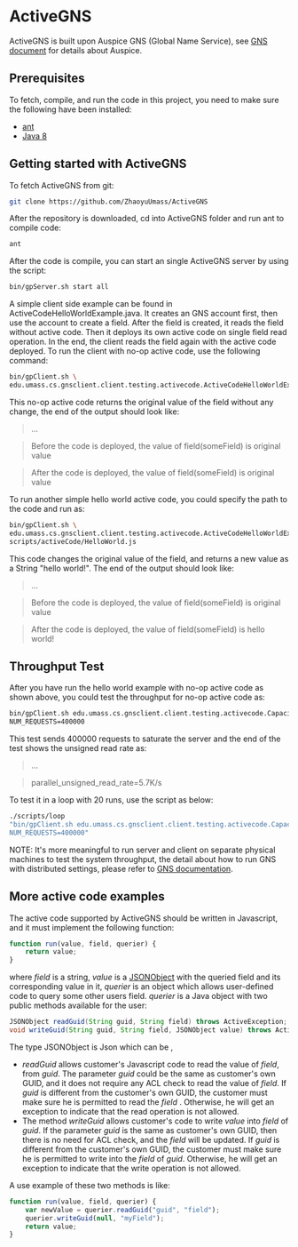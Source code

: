 # ActiveGNS
ActiveGNS is built upon Auspice GNS (Global Name Service), see [GNS document](https://github.com/MobilityFirst/GNS) for details about Auspice.

## Prerequisites
To fetch, compile, and run the code in this project, you need to make sure the following have been installed:
* [ant](http://ant.apache.org/)
* [Java 8](https://docs.oracle.com/javase/8/docs/technotes/guides/install/install_overview.html)

## Getting started with ActiveGNS
To fetch ActiveGNS from git:
```bash
git clone https://github.com/ZhaoyuUmass/ActiveGNS
```

After the repository is downloaded, cd into ActiveGNS folder and run ant to compile code:
```bash
ant
```

After the code is compile, you can start an single ActiveGNS server by using the script:
```bash
bin/gpServer.sh start all
```

A simple client side example can be found in ActiveCodeHelloWorldExample.java. It creates an GNS account first, then use the account to create a field. After the field is created, it reads the field without active code. Then it deploys its own active code on single field read operation. In the end, the client reads the field again with the active code deployed.
To run the client with no-op active code, use the following command:
```bash
bin/gpClient.sh \
edu.umass.cs.gnsclient.client.testing.activecode.ActiveCodeHelloWorldExample
```
This no-op active code returns the original value of the field without any change, the end of the output should look like:
>...

>Before the code is deployed, the value of field(someField) is original value

>After the code is deployed, the value of field(someField) is original value

To run another simple hello world active code, you could specify the path to the code and run as:
```bash
bin/gpClient.sh \
edu.umass.cs.gnsclient.client.testing.activecode.ActiveCodeHelloWorldExample \
scripts/activeCode/HelloWorld.js
```

This code changes the original value of the field, and returns a new value as a String "hello world!". The end of the output should look like:
>...

>Before the code is deployed, the value of field(someField) is original value

>After the code is deployed, the value of field(someField) is hello world!

## Throughput Test
After you have run the hello world example with no-op active code as shown above, you could test the throughput for no-op active code as:
```bash
bin/gpClient.sh edu.umass.cs.gnsclient.client.testing.activecode.CapacityTestForThruputClient \
NUM_REQUESTS=400000
```
This test sends 400000 requests to saturate the server and the end of the test shows the unsigned read rate as:
>...

>parallel_unsigned_read_rate=5.7K/s


To test it in a loop with 20 runs, use the script as below:
```bash
./scripts/loop
"bin/gpClient.sh edu.umass.cs.gnsclient.client.testing.activecode.CapacityTestForThruputClient \
NUM_REQUESTS=400000"
```
NOTE: It's more meaningful to run server and client on separate physical machines to test the system throughput, the detail about how to run GNS with distributed settings, please refer to [GNS documentation](https://mobilityfirst.github.io/documentation/).

## More active code examples
The active code supported by ActiveGNS should be written in Javascript, and it must implement the following function:
```Javascript
function run(value, field, querier) {
	return value;
}
```
where _field_ is a string, _value_ is a [JSONObject](http://docs.oracle.com/javaee/7/api/javax/json/JsonObject.html) with the queried field and its corresponding value in it,  _querier_ is an object which allows user-defined code to query some other users field. 
_querier_ is a Java object with two public methods available for the user:
```Java
JSONObject readGuid(String guid, String field) throws ActiveException;
void writeGuid(String guid, String field, JSONObject value) throws ActiveException;
```
The type JSONObject is Json which can be , 
* _readGuid_ allows customer's Javascript code to read the value of _field_, from _guid_. The parameter _guid_ could be the same as customer's own GUID, and it does not require any ACL check to read the value of _field_. If _guid_ is different from the customer's own GUID, the customer must make sure he is permitted to read the _field_ . Otherwise, he will get an exception to indicate that the read operation is not allowed.
* The method _writeGuid_ allows customer's code to write _value_ into _field_ of _guid_. If the parameter _guid_ is the same as customer's own GUID, then there is no need for ACL check, and the _field_ will be updated. If _guid_ is different from the customer's own GUID, the customer must make sure he is permitted to write into the _field_ of _guid_. Otherwise, he will get an exception to indicate that the write operation is not allowed.

A use example of these two methods is like:
```Javascript
function run(value, field, querier) {
    var newValue = querier.readGuid("guid", "field");
    querier.writeGuid(null, "myField");
	return value;
}
```
